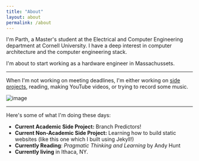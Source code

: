 ```yaml
---
title: "About"
layout: about
permalink: /about
---
```


I'm Parth, a Master's student at the Electrical and Computer Engineering department at Cornell University. I have a deep interest in computer architecture and the computer engineering stack.

I'm about to start working as a hardware engineer in Massachussets. 

------------------

When I'm not working on meeting deadlines, I'm either working on [side projects](/projects), reading, making YouTube videos, or trying to record some music. 

![image](/assets/images/me2.jpg)

---------------------
Here's some of what I'm doing these days:
- **Current Academic Side Project:** Branch Predictors!
- **Current Non-Academic Side Project:** Learning how to build static websites (like this one which I built using Jekyll!)
- **Currently Reading**: _Pragmatic Thinking and Learning_ by Andy Hunt
- **Currently living** in Ithaca, NY. 